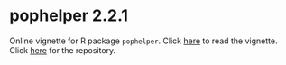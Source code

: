 # pophelper 2.2.1

Online vignette for R package `pophelper`.  Click [here](http://royfrancis.github.io/pophelper/) to read the vignette. Click [here](https://github.com/royfrancis/pophelper) for the repository. 